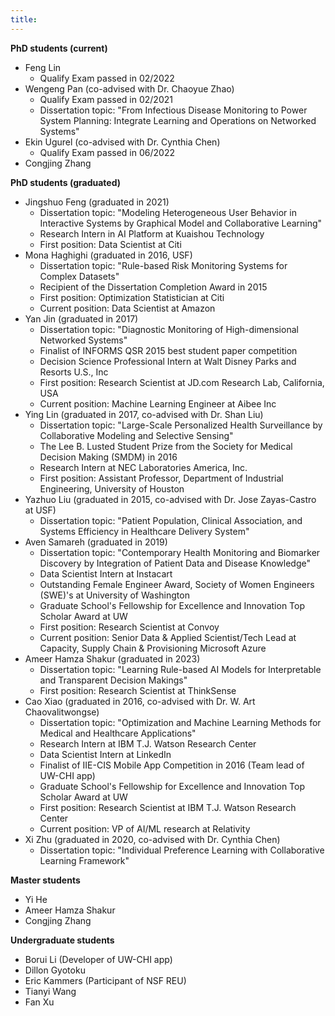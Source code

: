 ```yaml
---
title: 
---
```



**PhD students (current)**

- Feng Lin 
	* Qualify Exam passed in 02/2022
- Wengeng Pan (co-advised with Dr. Chaoyue Zhao)
	* Qualify Exam passed in 02/2021
	* Dissertation topic: "From Infectious Disease Monitoring to Power System Planning: Integrate Learning and Operations on Networked Systems"
- Ekin Ugurel (co-advised with Dr. Cynthia Chen) 
	* Qualify Exam passed in 06/2022
- Congjing Zhang 

**PhD students (graduated)**

- Jingshuo Feng (graduated in 2021)
	* Dissertation topic: "Modeling Heterogeneous User Behavior in Interactive Systems by Graphical Model and Collaborative Learning"
	* Research Intern in AI Platform at Kuaishou Technology 
	* First position: Data Scientist at Citi
- Mona Haghighi (graduated in 2016, USF)
	* Dissertation topic: "Rule-based Risk Monitoring Systems for Complex Datasets"
	* Recipient of the Dissertation Completion Award in 2015
	* First position: Optimization Statistician at Citi
	* Current position: Data Scientist at Amazon
- Yan Jin (graduated in 2017)
	* Dissertation topic: "Diagnostic Monitoring of High-dimensional Networked Systems"
	* Finalist of INFORMS QSR 2015 best student paper competition
	* Decision Science Professional Intern at Walt Disney Parks and Resorts U.S., Inc
	* First position: Research Scientist at JD.com Research Lab, California, USA
	* Current position: Machine Learning Engineer at Aibee Inc
- Ying Lin (graduated in 2017, co-advised with Dr. Shan Liu)
	* Dissertation topic: "Large-Scale Personalized Health Surveillance by Collaborative Modeling and Selective Sensing"
	* The Lee B. Lusted Student Prize from the Society for Medical Decision Making (SMDM) in 2016
	* Research Intern at NEC Laboratories America, Inc.
	* First position: Assistant Professor, Department of Industrial Engineering, University of Houston
- Yazhuo Liu (graduated in 2015, co-advised with Dr. Jose Zayas-Castro at USF)
	* Dissertation topic: "Patient Population, Clinical Association, and Systems Efficiency in Healthcare Delivery System"
- Aven Samareh (graduated in 2019)
	* Dissertation topic: "Contemporary Health Monitoring and Biomarker Discovery by Integration of Patient Data and Disease Knowledge"
	* Data Scientist Intern at Instacart
	* Outstanding Female Engineer Award, Society of Women Engineers (SWE)'s at University of Washington
	* Graduate School's Fellowship for Excellence and Innovation Top Scholar Award at UW
	* First position: Research Scientist at Convoy
	* Current position: Senior Data & Applied Scientist/Tech Lead at Capacity, Supply Chain & Provisioning Microsoft Azure
- Ameer Hamza Shakur (graduated in 2023)
	* Dissertation topic: "Learning Rule-based AI Models for Interpretable and Transparent Decision Makings"
	* First position: Research Scientist at ThinkSense
- Cao Xiao (graduated in 2016, co-advised with Dr. W. Art Chaovalitwongse)
	* Dissertation topic: "Optimization and Machine Learning Methods for Medical and Healthcare Applications"
	* Research Intern at IBM T.J. Watson Research Center
	* Data Scientist Intern at LinkedIn
	* Finalist of IIE-CIS Mobile App Competition in 2016 (Team lead of UW-CHI app)
	* Graduate School's Fellowship for Excellence and Innovation Top Scholar Award at UW
	* First position: Research Scientist at IBM T.J. Watson Research Center
	* Current position: VP of AI/ML research at Relativity
- Xi Zhu (graduated in 2020, co-advised with Dr. Cynthia Chen)
	* Dissertation topic: "Individual Preference Learning with Collaborative Learning Framework"

**Master students**

- Yi He
- Ameer Hamza Shakur
- Congjing Zhang

**Undergraduate students**

- Borui Li (Developer of UW-CHI app)
- Dillon Gyotoku
- Eric Kammers (Participant of NSF REU)
- Tianyi Wang
- Fan Xu
